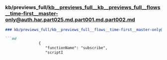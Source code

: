 ### kb/previews_full/kb__previews_full__kb__previews_full__flows__time-first__master-only@auth.har.part025.md.part001.md.part002.md

```md
### kb/previews_full/kb__previews_full__flows__time-first__master-only@auth.har.part025.md.part001.md (part 002)

```md
               {
                  "functionName": "subscribe",
                  "scriptI
```

```

```

